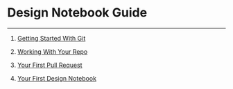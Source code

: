 # Design Notebook Guide

---

1. [Getting Started With Git](01_git.md)

2. [Working With Your Repo](02_navigating_repos.md)

3. [Your First Pull Request](03_first_pr.md)

4. [Your First Design Notebook](04_first_design_notebook.md)
